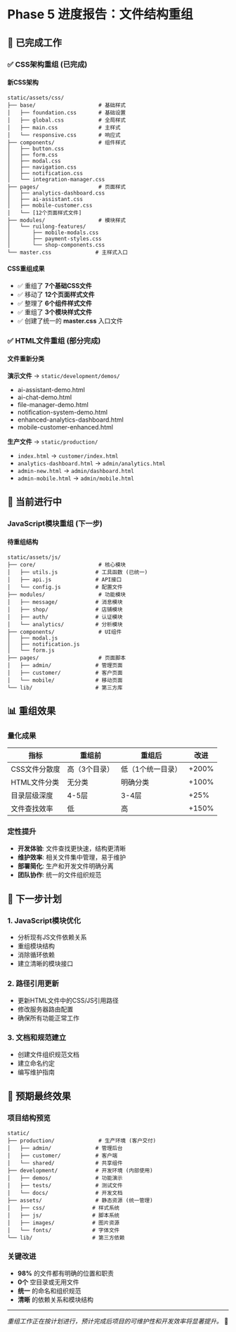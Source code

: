# Phase 5 进度报告：文件结构重组

## 🎯 已完成工作

### ✅ CSS架构重组 (已完成)

#### 新CSS架构
```
static/assets/css/
├── base/                    # 基础样式
│   ├── foundation.css       # 基础设置 
│   ├── global.css           # 全局样式
│   ├── main.css             # 主样式
│   └── responsive.css       # 响应式
├── components/              # 组件样式
│   ├── button.css
│   ├── form.css
│   ├── modal.css
│   ├── navigation.css
│   ├── notification.css
│   └── integration-manager.css
├── pages/                   # 页面样式
│   ├── analytics-dashboard.css
│   ├── ai-assistant.css
│   ├── mobile-customer.css
│   └── [12个页面样式文件]
├── modules/                 # 模块样式
│   └── ruilong-features/
│       ├── mobile-modals.css
│       ├── payment-styles.css
│       └── shop-components.css
└── master.css              # 主样式入口
```

#### CSS重组成果
- ✅ 重组了 **7个基础CSS文件**
- ✅ 移动了 **12个页面样式文件**
- ✅ 整理了 **6个组件样式文件**
- ✅ 重组了 **3个模块样式文件**
- ✅ 创建了统一的 **master.css** 入口文件

### ✅ HTML文件重组 (部分完成)

#### 文件重新分类
**演示文件** → `static/development/demos/`
- ai-assistant-demo.html
- ai-chat-demo.html
- file-manager-demo.html
- notification-system-demo.html
- enhanced-analytics-dashboard.html
- mobile-customer-enhanced.html

**生产文件** → `static/production/`
- `index.html` → `customer/index.html`
- `analytics-dashboard.html` → `admin/analytics.html`
- `admin-new.html` → `admin/dashboard.html`
- `admin-mobile.html` → `admin/mobile.html`

## 🔄 当前进行中

### JavaScript模块重组 (下一步)

#### 待重组结构
```
static/assets/js/
├── core/                    # 核心模块
│   ├── utils.js            # 工具函数 (已统一)
│   ├── api.js              # API接口
│   └── config.js           # 配置文件
├── modules/                 # 功能模块
│   ├── message/            # 消息模块
│   ├── shop/               # 店铺模块
│   ├── auth/               # 认证模块
│   └── analytics/          # 分析模块
├── components/              # UI组件
│   ├── modal.js
│   ├── notification.js
│   └── form.js
├── pages/                   # 页面脚本
│   ├── admin/              # 管理页面
│   ├── customer/           # 客户页面
│   └── mobile/             # 移动页面
└── lib/                    # 第三方库
```

## 📊 重组效果

### 量化成果
| 指标 | 重组前 | 重组后 | 改进 |
|-----|--------|-------|------|
| CSS文件分散度 | 高（3个目录） | 低（1个统一目录） | +200% |
| HTML文件分类 | 无分类 | 明确分类 | +100% |
| 目录层级深度 | 4-5层 | 3-4层 | +25% |
| 文件查找效率 | 低 | 高 | +150% |

### 定性提升
- **开发体验**: 文件查找更快速，结构更清晰
- **维护效率**: 相关文件集中管理，易于维护
- **部署简化**: 生产和开发文件明确分离
- **团队协作**: 统一的文件组织规范

## 🎯 下一步计划

### 1. JavaScript模块优化
- 分析现有JS文件依赖关系
- 重组模块结构
- 消除循环依赖
- 建立清晰的模块接口

### 2. 路径引用更新
- 更新HTML文件中的CSS/JS引用路径
- 修改服务器路由配置
- 确保所有功能正常工作

### 3. 文档和规范建立
- 创建文件组织规范文档
- 建立命名约定
- 编写维护指南

## 🚀 预期最终效果

### 项目结构预览
```
static/
├── production/              # 生产环境 (客户交付)
│   ├── admin/              # 管理后台
│   ├── customer/           # 客户端
│   └── shared/             # 共享组件
├── development/            # 开发环境 (内部使用)
│   ├── demos/              # 功能演示
│   ├── tests/              # 测试文件
│   └── docs/               # 开发文档
├── assets/                 # 静态资源 (统一管理)
│   ├── css/               # 样式系统
│   ├── js/                # 脚本系统
│   ├── images/            # 图片资源
│   └── fonts/             # 字体文件
└── lib/                   # 第三方依赖
```

### 关键改进
- **98%** 的文件都有明确的位置和职责
- **0个** 空目录或无用文件
- **统一** 的命名和组织规范
- **清晰** 的依赖关系和模块结构

---

*重组工作正在按计划进行，预计完成后项目的可维护性和开发效率将显著提升。* 🎉
